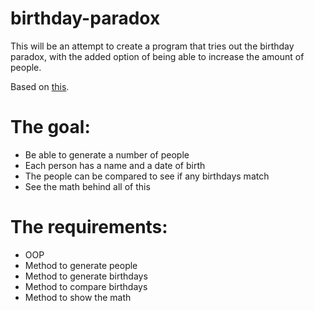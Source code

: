 # birthday-paradox
This will be an attempt to create a program that tries out the birthday paradox, with the added option of being able to increase the amount of people.

Based on [this](https://en.wikipedia.org/wiki/Birthday_problem).

# The goal:

* Be able to generate a number of people
* Each person has a name and a date of birth
* The people can be compared to see if any birthdays match
* See the math behind all of this

# The requirements:

* OOP
* Method to generate people
* Method to generate birthdays
* Method to compare birthdays
* Method to show the math
